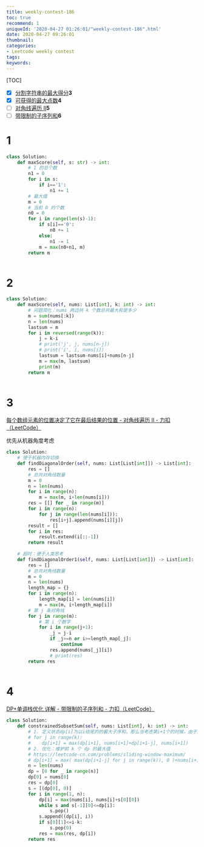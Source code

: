 ```yaml
---
title: weekly-contest-186
toc: true
recommend: 1
uniqueId: '2020-04-27 01:26:01/"weekly-contest-186".html'
date: 2020-04-27 09:26:01
thumbnail:
categories:
- Leetcode weekly contest
tags:
keywords:
---
```


[TOC]

- [x] [分割字符串的最大得分](https://leetcode-cn.com/contest/weekly-contest-186/problems/maximum-score-after-splitting-a-string/)**3**
- [x] [可获得的最大点数](https://leetcode-cn.com/contest/weekly-contest-186/problems/maximum-points-you-can-obtain-from-cards/)**4**
- [ ] [对角线遍历 II](https://leetcode-cn.com/contest/weekly-contest-186/problems/diagonal-traverse-ii/)**5**
- [ ] [带限制的子序列和](https://leetcode-cn.com/contest/weekly-contest-186/problems/constrained-subset-sum/)**6**

<!--more-->



# 1

```python
class Solution:
    def maxScore(self, s: str) -> int:
        # 1 的总个数
        n1 = 0
        for i in s:
            if i=='1':
                n1 += 1
        # 最大值
        m = 0
        # 当前 0 的个数
        n0 = 0
        for i in range(len(s)-1):
            if s[i]=='0':
                n0 += 1
            else:
                n1 -= 1
            m = max(n0+n1, m)
        return m
        
```

# 2

```python
class Solution:
    def maxScore(self, nums: List[int], k: int) -> int:
        # 问题简化：nums 两边共 k 个数总共最大和是多少
        m = sum(nums[:k])
        n = len(nums)
        lastsum = m
        for i in reversed(range(k)):
            j = k-i
            # print('j', j, nums[n-j])
            # print('i', i, nums[i])
            lastsum = lastsum-nums[i]+nums[n-j]
            m = max(m, lastsum)
            print(m)
        return m
        
```

# 3

[每个数组元素的位置决定了它在最后结果的位置 - 对角线遍历 II - 力扣（LeetCode）](https://leetcode-cn.com/problems/diagonal-traverse-ii/solution/mei-ge-shu-zu-yuan-su-de-wei-zhi-jue-ding-liao-ta-/)

优先从机器角度考虑

```python
class Solution:
    # 便于机器内存切换
    def findDiagonalOrder(self, nums: List[List[int]]) -> List[int]:
        res = []
        # 总共对角线数量
        m = 0
        n = len(nums)
        for i in range(n):
            m = max(m, i+len(nums[i]))
        res = [[] for _ in range(m)]
        for i in range(n):
            for j in range(len(nums[i])):
                res[i+j].append(nums[i][j])
        result = []
        for i in res:
            result.extend(i[::-1])
        return result
    
    # 超时：便于人类思考
    def findDiagonalOrder1(self, nums: List[List[int]]) -> List[int]:
        res = []
        # 总共对角线数量
        m = 0
        n = len(nums)
        length_map = {}
        for i in range(n):
            length_map[i] = len(nums[i])
            m = max(m, i+length_map[i])
        # 第 j 条对角线
        for j in range(m):
            # 第 i 个数字
            for i in range(j+1):
                _j = j-i
                if _j>=n or i>=length_map[_j]:
                    continue
                res.append(nums[_j][i])
                # print(res)
        return res
        
```

# 4

[DP+单调栈优化 详解 - 带限制的子序列和 - 力扣（LeetCode）](https://leetcode-cn.com/problems/constrained-subset-sum/solution/dpdan-diao-zhan-you-hua-xiang-jie-by-wangdh15/)

```python
class Solution:
    def constrainedSubsetSum(self, nums: List[int], k: int) -> int:
        # 1. 定义状态dp[i]为以i结尾的的最大子序和，那么当考虑第i+1个的时候，由于向量两个小标差距不大于k且非空，所以有以下状态转移方程
        # for j in range(k):
        #    dp[i+1] = max(dp[i+1], nums[i+1]+dp[i+1-j], nums[i+1])
        # 2. 优化：维护前 k 个 dp 的最大值
        # https://leetcode-cn.com/problems/sliding-window-maximum/
        # dp[i+1] = max( max(dp[i+1-j] for j in range(k)), 0 )+nums[i+1]
        n = len(nums)
        dp = [0 for _ in range(n)]
        dp[0] = nums[0]
        res = dp[0]
        s = [(dp[0], 0)]
        for i in range(1, n):
            dp[i] = max(nums[i], nums[i]+s[0][0])
            while s and s[-1][0]<=dp[i]:
                s.pop()
            s.append((dp[i], i))
            if s[0][1]<=i-k:
                s.pop(0)
            res = max(res, dp[i])
        return res
        
```

